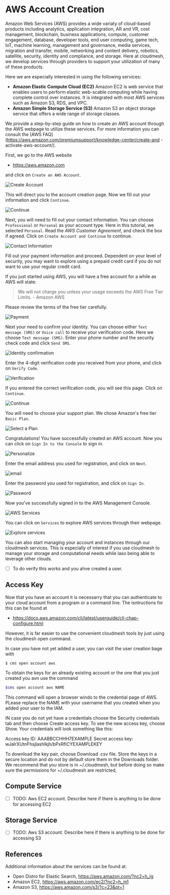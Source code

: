 # AWS Account Creation

Amazon Web Services (AWS) provides a wide variaty of cloud-based
products including analytics, application integration, AR and VR, cost
management, blockchain, business applications, compute, customer
engagement, database, developer tools, end user computing, game tech,
IoT, machine learning, management and governance, media services,
migration and transfer, mobile, networking and content delivery,
robotics, satellite, security, identity and compliance, and storage.
Here at cloudmesh, we develop services through providers to support your
utilization of many of these products.

Here we are especially interested in using the following services:

-   **Amazon Elastic Compute Cloud (EC2)** Amazon EC2 is web service
    that enables users to perform elastic web-scable computing while
    having complete control over instances. It is integrated with most
    AWS services such as Amazon S3, RDS, and VPC.
-   **Amazon Simple Storage Service (S3)** Amazon S3 an object storage
    service that offers a wide range of storage classes.

We provide a step-by-step guide on how to create an AWS account through
the AWS webpage to utilize these services. For more information you can 
consult the 
[AWS FAQ](https://aws.amazon.com/premiumsupport/knowledge-center/create-and
-activate-aws-account/).

First, we go to the AWS website

-   <https://aws.amazon.com>

and click on `Create an AWS Account`.

![Create Account](images/aws/image1.png)

This will direct you to the account creation page. Now we fill out your
information and click `Continue`.

![Continue](images/aws/image2.png)

Next, you will need to fill out your contact information. You can choose
`Professional` or `Personal` as your account type. Here in this
tutorial, we selected `Personal`. Read the *AWS Customer Agreement*, and
check the box if agreed. Click on `Create Account and Continue` to
continue.

![Contact Information](images/aws/image3.png)

Fill out your payment information and proceed. Dependent on your level
of security, you may want to explore using a prepaid credit card if you
do not want to use your regular credit card.

If you just started using AWS, you will have a free account for a while
as AWS will state:

> We will not charge you unless your usage exceeds the AWS Free Tier
> Limits. - Amazon AWS

Please review the terms of the free tier carefully.

![Payment](images/aws/image4.png)

Next your need to confirm your identity. You can choose either
`Text message (SMS)` or `Voice call` to receive your verification code.
Here we choose `Text message (SMS)`. Enter your phone number and the
security check code and click `Send SMS`.

![Identity confirmation](images/aws/image5.png)

Enter the 4-digit verification code you received from your phone, and
click on `Verify Code`.

![Verification](images/aws/image6.png)

If you entered the correct verification code, you will see this page.
Click on `Continue`.

![Continue](images/aws/image7.png)

You will need to choose your support plan. We chose Amazon's free tier
`Basic Plan`.

![Select a Plan](images/aws/image8.png)

Congratulations! You have successfully created an AWS account. Now you
can click on `Sign In to the Console` to sign in.

![Personalize](images/aws/image9.png)

Enter the email address you used for registration, and click on `Next`.

![email](images/aws/image10.png)

Enter the password you used for registration, and click on `Sign In`.

![Password](images/aws/image11.png)

Now you've successfully signed in to the AWS Management Console.

![AWS Services](images/aws/image12.png)

You can click on `Services` to explore AWS services through their
webpage.

![Explore services](images/aws/image13.png)

You can also start managing your account and instances through our
cloudmesh services. This is especially of interest if you use cloudmesh
to manage your storage and computational needs while laso being able to
leverage other clouds.

- [ ] To do verify  this works and you ahve created a user.

## Access Key

Now that you have an account it is necessarry that you can authenticate to your 
cloud account from a program or a command line. The isntructions for this can
 be found at 

* <https://docs.aws.amazon.com/cli/latest/userguide/cli-chap-configure.html>

However, it is far easier to use the convenient cloudmesh tools by just using
the cloudmesh open command.
 
In case you have not yet added a user, you can visit the user creation bage 
with 

```
$ cms open account aws 
```

To obtain the keys for an already existing account or the one that you just 
created you avn use the command
 
 ```bash
$cms open account aws NAME
 ```
 
This command will open a browser windo to the credential page of AWS. PLease
replace the NAME with your username that you created when you added your 
user to the IAM.

IN case you do not yet have a credentials choose the Security credentials tab 
and then choose Create access key. To see the new access key, choose Show. 
Your credentials will look something like this:

   Access key ID: AAABBCCHHH7EXAMPLE
   Secret access key: wJalrXUtnFhsjlashlkjh/bPxRfiCYEXAMPLEKEY

To download the key pair, choose Download .csv file. Store the keys in a 
secure location and do not by default store them in the Downloads folder. 
We recommend that you store is in ~/.cloudmesh, but before doing so make sure
the permissions for ~/.cloudmesh are restricted,
 

## Compute Service

- [ ] TODO: Aws EC2 account. Describe here if there is anything to be done for
  accessing EC2

## Storage Service

- [ ] TODO: Aws S3 account. Describe here if there is anything to be done for
  accessing S3

## References

Additional information about the services can be found at:

-   Open Distro for Elastic Search, <https://aws.amazon.com/?nc2=h_lg>
-   Amazon EC2, <https://aws.amazon.com/ec2/?nc2=h_m1>
-   Amazon S3, <https://aws.amazon.com/s3/?c=23&pt=1>
